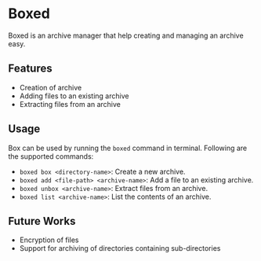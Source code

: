 # Boxed

Boxed is an archive manager that help creating and managing an archive easy.

## Features

- Creation of archive
- Adding files to an existing archive
- Extracting files from an archive

## Usage

Box can be used by running the `boxed` command in terminal. 
Following are the supported commands:

- `boxed box <directory-name>`: Create a new archive.
- `boxed add <file-path> <archive-name>`: Add a file to an existing archive.
- `boxed unbox <archive-name>`: Extract files from an archive.
- `boxed list <archive-name>`: List the contents of an archive.

## Future Works
- Encryption of files
- Support for archiving of directories containing sub-directories

